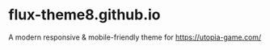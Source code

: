 # flux-theme8.github.io
A modern responsive &amp; mobile-friendly theme for https://utopia-game.com/
